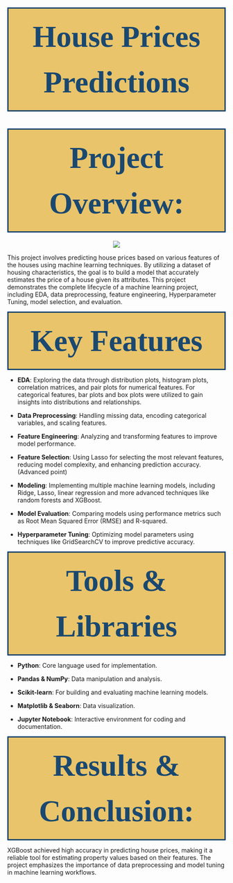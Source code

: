 # <div style="text-align: left; background-color:#e9c46a; font-family:Comic Sans MS ; color:#1A4870; padding: 12px; line-height:1.5; border-radius:1px; margin-bottom: 0em; text-align: center; font-size: 70px;border-style: solid;border-color: dark green; font-weight: bold;"> House Prices Predictions </div>

# <div style="text-align: left; background-color:#e9c46a; font-family:Comic Sans MS ; color:#1A4870; padding: 12px; line-height:1.5; border-radius:1px; margin-bottom: 0em; text-align: center; font-size: 70px;border-style: solid;border-color: dark green; font-weight: bold;"> Project Overview: </div>


<center>
    <img src="https://img.freepik.com/free-photo/3d-house-model-with-modern-architecture_23-2151004049.jpg?size=626&ext=jpg&ga=GA1.1.2008272138.1725148800&semt=ais_hybrid">
</center>

This project involves predicting house prices based on various features of the houses using machine learning techniques. By utilizing a dataset of housing characteristics, the goal is to build a model that accurately estimates the price of a house given its attributes. This project demonstrates the complete lifecycle of a machine learning project, including EDA, data preprocessing, feature engineering, Hyperparameter Tuning, model selection, and evaluation.

<div style="text-align: left; background-color:#e9c46a; font-family:Comic Sans MS ; color:#1A4870; padding: 12px; line-height:1.5; border-radius:1px; margin-bottom: 0em; text-align: center; font-size: 70px;border-style: solid;border-color: dark green; font-weight: bold;"> Key Features</div>

- **EDA**: Exploring the data through distribution plots, histogram plots, correlation matrices, and pair plots for numerical features. For categorical features, bar plots and box plots were utilized to gain insights into distributions and relationships. 

- **Data Preprocessing**: Handling missing data, encoding categorical variables, and scaling features.

- **Feature Engineering**:  Analyzing and transforming features to improve model performance.

- **Feature Selection**: Using Lasso for selecting the most relevant features, reducing model complexity, and enhancing prediction accuracy. (Advanced point)

- **Modeling**: Implementing multiple machine learning models, including Ridge, Lasso,  linear regression and more advanced techniques 
like random forests and XGBoost.
- **Model Evaluation**: Comparing models using performance metrics such as Root Mean Squared Error (RMSE) and R-squared.

- **Hyperparameter Tuning**: Optimizing model parameters using techniques like GridSearchCV to improve predictive accuracy.

<div style="text-align: left; background-color:#e9c46a; font-family:Comic Sans MS ; color:#1A4870; padding: 12px; line-height:1.5; border-radius:1px; margin-bottom: 0em; text-align: center; font-size: 70px;border-style: solid;border-color: dark green; font-weight: bold;"> Tools & Libraries</div>

- **Python**: Core language used for implementation.

- **Pandas & NumPy**: Data manipulation and analysis.

- **Scikit-learn**: For building and evaluating machine learning models.

- **Matplotlib & Seaborn**: Data visualization.

- **Jupyter Notebook**: Interactive environment for coding and documentation.

<div style="text-align: left; background-color:#e9c46a; font-family:Comic Sans MS ; color:#1A4870; padding: 12px; line-height:1.5; border-radius:1px; margin-bottom: 0em; text-align: center; font-size: 70px;border-style: solid;border-color: dark green; font-weight: bold;"> Results & Conclusion: </div>


XGBoost achieved high accuracy in predicting house prices, making it a reliable tool for estimating property values based on their features. The project emphasizes the importance of data preprocessing and model tuning in machine learning workflows.

